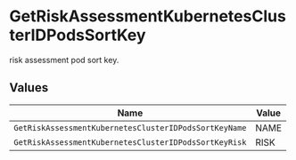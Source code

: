 # GetRiskAssessmentKubernetesClusterIDPodsSortKey

risk assessment pod sort key.


## Values

| Name                                                  | Value                                                 |
| ----------------------------------------------------- | ----------------------------------------------------- |
| `GetRiskAssessmentKubernetesClusterIDPodsSortKeyName` | NAME                                                  |
| `GetRiskAssessmentKubernetesClusterIDPodsSortKeyRisk` | RISK                                                  |